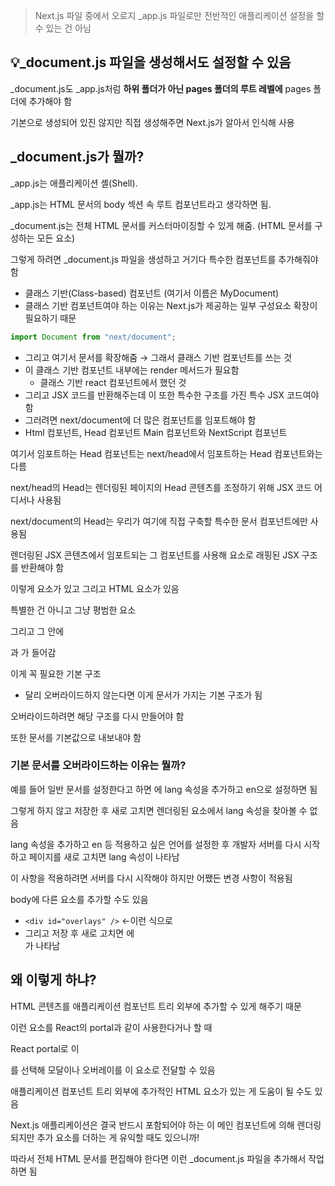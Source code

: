 > Next.js 파일 중에서 오로지 \_app.js 파일로만 전반적인 애플리케이션 설정을 할 수 있는 건 아님

## 💡_document.js 파일을 생성해서도 설정할 수 있음

\_document.js도 \_app.js처럼 **하위 폴더가 아닌 pages 폴더의 루트 레벨에** pages 폴더에 추가해야 함

기본으로 생성되어 있진 않지만 직접 생성해주면 Next.js가 알아서 인식해 사용

## \_document.js가 뭘까?

\_app.js는 애플리케이션 셸(Shell).

\_app.js는 HTML 문서의 body 섹션 속 루트 컴포넌트라고 생각하면 됨.

\_document.js는 전체 HTML 문서를 커스터마이징할 수 있게 해줌. (HTML 문서를 구성하는 모든 요소)

그렇게 하려면 \_document.js 파일을 생성하고 거기다 특수한 컴포넌트를 추가해줘야 함

- 클래스 기반(Class-based) 컴포넌트 (여기서 이름은 MyDocument)
- 클래스 기반 컴포넌트여야 하는 이유는 Next.js가 제공하는 일부 구성요소 확장이 필요하기 때문

```jsx
import Document from "next/document";
```

- 그리고 여기서 문서를 확장해줌 → 그래서 클래스 기반 컴포넌트를 쓰는 것
- 이 클래스 기반 컴포넌트 내부에는 render 메서드가 필요함
  - 클래스 기반 react 컴포넌트에서 했던 것
- 그리고 JSX 코드를 반환해주는데 이 또한 특수한 구조를 가진 특수 JSX 코드여야 함
- 그러려면 next/document에 더 많은 컴포넌트를 임포트해야 함
- Html 컴포넌트, Head 컴포넌트 Main 컴포넌트와 NextScript 컴포넌트

여기서 임포트하는 Head 컴포넌트는 next/head에서 임포트하는 Head 컴포넌트와는 다름

next/head의 Head는 렌더링된 페이지의 Head 콘텐츠를 조정하기 위해 JSX 코드 어디서나 사용됨

next/document의 Head는 우리가 여기에 직접 구축할 특수한 문서 컴포넌트에만 사용됨

렌더링된 JSX 콘텐츠에서 임포트되는 그 컴포넌트를 사용해 <Html> 요소로 래핑된 JSX 구조를 반환해야 함

이렇게 <Head> 요소가 있고 그리고 <body> HTML 요소가 있음

특별한 건 아니고 그냥 평범한 <body> 요소

그리고 그 안에 <Main>과 <NextScript>가 들어감

이게 꼭 필요한 기본 구조

- 달리 오버라이드하지 않는다면 이게 문서가 가지는 기본 구조가 됨

오버라이드하려면 해당 구조를 다시 만들어야 함

또한 문서를 기본값으로 내보내야 함

### 기본 문서를 오버라이드하는 이유는 뭘까?

예를 들어 일반 문서를 설정한다고 하면 <Html>에 lang 속성을 추가하고 en으로 설정하면 됨

그렇게 하지 않고 저장한 후 새로 고치면 렌더링된 <html> 요소에서 lang 속성을 찾아볼 수 없음

lang 속성을 추가하고 en 등 적용하고 싶은 언어를 설정한 후 개발자 서버를 다시 시작하고 페이지를 새로 고치면 lang 속성이 나타남

이 사항을 적용하려면 서버를 다시 시작해야 하지만 어쨌든 변경 사항이 적용됨

body에 다른 요소를 추가할 수도 있음

- `<div id="overlays" />` ←이런 식으로
- 그리고 저장 후 새로 고치면 <body>에 <div>가 나타남

## 왜 이렇게 하냐?

HTML 콘텐츠를 애플리케이션 컴포넌트 트리 외부에 추가할 수 있게 해주기 때문

이런 요소를 React의 portal과 같이 사용한다거나 할 때

React portal로 이 <div>를 선택해 모달이나 오버레이를 이 요소로 전달할 수 있음

애플리케이션 컴포넌트 트리 외부에 추가적인 HTML 요소가 있는 게 도움이 될 수도 있음

Next.js 애플리케이션은 결국 반드시 포함되어야 하는 이 메인 컴포넌트에 의해 렌더링되지만 추가 요소를 더하는 게 유익할 때도 있으니까!

따라서 전체 HTML 문서를 편집해야 한다면 이런 \_document.js 파일을 추가해서 작업하면 됨
